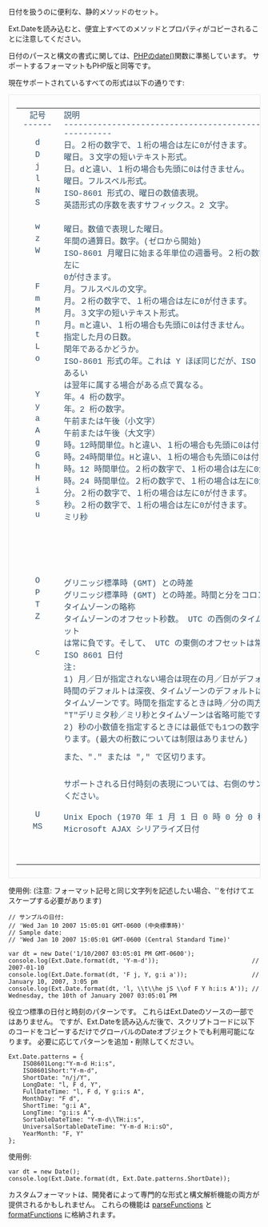 日付を扱うのに便利な、静的メソッドのセット。

Ext.Dateを読み込むと、便宜上すべてのメソッドとプロパティがコピーされることに注意してください。

日付のパースと構文の書式に関しては、<a href="http://www.php.net/date">PHPのdate()</a>関数に準拠しています。
サポートするフォーマットもPHP版と同等です。

現在サポートされているすべての形式は以下の通りです:

<style>
div.member-table-wrap {
  border: solid 1px #E8E8E8;
  padding: 10px 15px;
 margin: 10px 0 14px 0;
  overflow-y: auto;
}
table.member-table {
  width: 960px;
}
table.member-table * {
  padding: 0px 10px 0px 10px;
  color: #314E64;
  font-family: "Menlo", "Courier New", Courier, monospace;
  vertical-align: top;
}
table.member-table th {
  text-align: left;
}
table.member-table td.member-sign {
  width: 70px;
}
table.member-table td.member-sign {
  text-align: center;
}
table.member-table td.member-desc {
  width: 590px;
}
table.member-table td.member-example {
  width: 300px;
}
</style>
<div class="member-table-wrap">
<table class="member-table">
<tbody>
<tr><td class="member-sign">記号   </td><td class="member-desc"> 説明</td><td class="member-example"> 戻り値の例</td></tr>
<tr><td class="member-sign">------ </td><td class="member-desc"> ------------------------------------------------------------------ </td><td class="member-example"> -----------------------</td></tr>
<tr><td class="member-sign">  d    </td><td class="member-desc"> 日。２桁の数字で、１桁の場合は左に0が付きます。                         </td><td class="member-example"> 01 から 31</td></tr>
<tr><td class="member-sign">  D    </td><td class="member-desc"> 曜日。３文字の短いテキスト形式。                                        </td><td class="member-example"> Mon から Sun</td></tr>
<tr><td class="member-sign">  j    </td><td class="member-desc"> 日。dと違い、１桁の場合も先頭に0は付きません。                          </td><td class="member-example"> 1 から 31</td></tr>
<tr><td class="member-sign">  l    </td><td class="member-desc"> 曜日。フルスペル形式。                                                  </td><td class="member-example"> Sunday から Saturday</td></tr>
<tr><td class="member-sign">  N    </td><td class="member-desc"> ISO-8601 形式の、曜日の数値表現。                                       </td><td class="member-example"> 1（月曜日）から 7（日曜日）</td></tr>
<tr><td class="member-sign"></td></tr>
<tr><td class="member-sign">  S    </td><td class="member-desc"> 英語形式の序数を表すサフィックス。2 文字。                              </td><td class="member-example"> st, nd, rd または th。</td></tr>
<tr><td class="member-sign">       </td><td class="member-desc">                                                                         </td><td class="member-example"> jと一緒に使用することができる。</td></tr>
<tr><td class="member-sign">  w    </td><td class="member-desc"> 曜日。数値で表現した曜日。                                              </td><td class="member-example"> 0 (日曜)から 6 (土曜)</td></tr>
<tr><td class="member-sign">  z    </td><td class="member-desc"> 年間の通算日。数字。(ゼロから開始)                                      </td><td class="member-example"> 0 から 364 (閏年で365)</td></tr>
<tr><td class="member-sign">  W    </td><td class="member-desc"> ISO-8601 月曜日に始まる年単位の週番号。２桁の数字で、１桁の場合は左に   </td><td class="member-example"> 01 から 53</td></tr>
<tr><td class="member-sign">       </td><td class="member-desc"> 0が付きます。                                                           </td><td class="member-example"> (例: 42は年の第 42 週目)</td></tr>
<tr><td class="member-sign">  F    </td><td class="member-desc"> 月。フルスペルの文字。                                                  </td><td class="member-example"> January から December</td></tr>
<tr><td class="member-sign">  m    </td><td class="member-desc"> 月。２桁の数字で、１桁の場合は左に0が付きます。                         </td><td class="member-example"> 01 から 12</td></tr>
<tr><td class="member-sign">  M    </td><td class="member-desc"> 月。３文字の短いテキスト形式。                                          </td><td class="member-example"> Jan から Dec</td></tr>
<tr><td class="member-sign">  n    </td><td class="member-desc"> 月。mと違い、１桁の場合も先頭に0は付きません。                          </td><td class="member-example"> 1 から 12</td></tr>
<tr><td class="member-sign">  t    </td><td class="member-desc"> 指定した月の日数。                                                      </td><td class="member-example"> 28 から 31</td></tr>
<tr><td class="member-sign">  L    </td><td class="member-desc"> 閏年であるかどうか。                                                    </td><td class="member-example"> 1なら閏年。0なら閏年ではない。</td></tr>
<tr><td class="member-sign">  o    </td><td class="member-desc"> ISO-8601 形式の年。これは Y ほぼ同じだが、ISO 週番号（W）が前年あるい   </td><td class="member-example"> 例: 1998 あるいは 2004</td></tr>
<tr><td class="member-sign">       </td><td class="member-desc"> は翌年に属する場合がある点で異なる。</td></tr>
<tr><td class="member-sign">  Y    </td><td class="member-desc"> 年。4 桁の数字。                                                        </td><td class="member-example"> 例: 1999 または 2003</td></tr>
<tr><td class="member-sign">  y    </td><td class="member-desc"> 年。2 桁の数字。                                                        </td><td class="member-example"> 例: 99 または 03</td></tr>
<tr><td class="member-sign">  a    </td><td class="member-desc"> 午前または午後（小文字）                                                </td><td class="member-example"> am または pm</td></tr>
<tr><td class="member-sign">  A    </td><td class="member-desc"> 午前または午後（大文字）                                                </td><td class="member-example"> AM または PM</td></tr>
<tr><td class="member-sign">  g    </td><td class="member-desc"> 時。12時間単位。hと違い、１桁の場合も先頭に0は付きません。              </td><td class="member-example"> 1 から 12</td></tr>
<tr><td class="member-sign">  G    </td><td class="member-desc"> 時。24時間単位。Hと違い、１桁の場合も先頭に0は付きません。              </td><td class="member-example"> 0 から 23</td></tr>
<tr><td class="member-sign">  h    </td><td class="member-desc"> 時。12 時間単位。２桁の数字で、１桁の場合は左に0が付きます。            </td><td class="member-example"> 01 から 12</td></tr>
<tr><td class="member-sign">  H    </td><td class="member-desc"> 時。24 時間単位。２桁の数字で、１桁の場合は左に0が付きます。            </td><td class="member-example"> 00 から 23</td></tr>
<tr><td class="member-sign">  i    </td><td class="member-desc"> 分。２桁の数字で、１桁の場合は左に0が付きます。                         </td><td class="member-example"> 00 から 59</td></tr>
<tr><td class="member-sign">  s    </td><td class="member-desc"> 秒。２桁の数字で、１桁の場合は左に0が付きます。                         </td><td class="member-example"> 00 から 59</td></tr>
<tr><td class="member-sign">  u    </td><td class="member-desc"> ミリ秒                                                                  </td><td class="member-example">  例:</td></tr>
<tr><td class="member-sign">       </td><td class="member-desc">                                                                         </td><td class="member-example"> 001 (i.e. 0.001s) または</td></tr>
<tr><td class="member-sign">       </td><td class="member-desc">                                                                         </td><td class="member-example"> 100 (i.e. 0.100s) または</td></tr>
<tr><td class="member-sign">       </td><td class="member-desc">                                                                         </td><td class="member-example"> 999 (i.e. 0.999s) または</td></tr>
<tr><td class="member-sign">       </td><td class="member-desc">                                                                         </td><td class="member-example"> 999876543210 (i.e. 0.999876543210s)</td></tr>
<tr><td class="member-sign">  O    </td><td class="member-desc"> グリニッジ標準時 (GMT) との時差                                         </td><td class="member-example"> 例: +1030</td></tr>
<tr><td class="member-sign">  P    </td><td class="member-desc"> グリニッジ標準時 (GMT) との時差。時間と分をコロンで区切った形式         </td><td class="member-example"> 例: -08:00</td></tr>
<tr><td class="member-sign">  T    </td><td class="member-desc"> タイムゾーンの略称                                                      </td><td class="member-example"> 例: EST, MDT, PDT ...</td></tr>
<tr><td class="member-sign">  Z    </td><td class="member-desc"> タイムゾーンのオフセット秒数。 UTC の西側のタイムゾーン用のオフセット</td></tr>
<tr><td class="member-sign">       </td><td class="member-desc"> は常に負です。そして、 UTC の東側のオフセットは常に正です。             </td><td class="member-example"> -43200 から 50400</td></tr>
<tr><td class="member-sign">  c    </td><td class="member-desc"> ISO 8601 日付</td></tr>
<tr><td class="member-sign">       </td><td class="member-desc"> 注:                                                                     </td><td class="member-example"> Examples:</td></tr>
<tr><td class="member-sign">       </td><td class="member-desc"> 1) 月／日が指定されない場合は現在の月／日がデフォルトになります。       </td><td class="member-example"> 1991 or</td></tr>
<tr><td class="member-sign">       </td><td class="member-desc">    時間のデフォルトは深夜、タイムゾーンのデフォルトはブラウザーの       </td><td class="member-example"> 1992-10 or</td></tr>
<tr><td class="member-sign">       </td><td class="member-desc">    タイムゾーンです。時間を指定するときは時／分の両方が必須です。       </td><td class="member-example"> 1993-09-20 or</td></tr>
<tr><td class="member-sign">       </td><td class="member-desc">    "T"デリミタ秒／ミリ秒とタイムゾーンは省略可能です。                  </td><td class="member-example"> 1994-08-19T16:20+01:00 or</td></tr>
<tr><td class="member-sign">       </td><td class="member-desc"> 2) 秒の小数値を指定するときには最低でも1つの数字を指定する必要があ      </td><td class="member-example"> 1995-07-18T17:21:28-02:00 or</td></tr>
<tr><td class="member-sign">       </td><td class="member-desc">    ります。(最大の桁数については制限はありません)                       </td><td class="member-example"> 1996-06-17T18:22:29.98765+03:00 or</td></tr>
<tr><td class="member-sign">       </td><td class="member-desc">    また、"." または "," で区切ります。                                  </td><td class="member-example"> 1997-05-16T19:23:30,12345-0400 or</td></tr>
<tr><td class="member-sign">       </td><td class="member-desc">                                                                         </td><td class="member-example"> 1998-04-15T20:24:31.2468Z or</td></tr>
<tr><td class="member-sign">       </td><td class="member-desc"> サポートされる日付時刻の表現については、右側のサンプルを参照して        </td><td class="member-example"> 1999-03-14T20:24:32Z or</td></tr>
<tr><td class="member-sign">       </td><td class="member-desc"> ください。                                                              </td><td class="member-example"> 2000-02-13T21:25:33</td></tr>
<tr><td class="member-sign">       </td><td class="member-desc">                                                                         </td><td class="member-example"> 2001-01-12 22:26:34</td></tr>
<tr><td class="member-sign">  U    </td><td class="member-desc"> Unix Epoch (1970 年 1 月 1 日 0 時 0 分 0 秒) からの秒数                </td><td class="member-example"> 1193432466 から -2138434463</td></tr>
<tr><td class="member-sign">  MS   </td><td class="member-desc"> Microsoft AJAX シリアライズ日付                                         </td><td class="member-example"> \/Date(1238606590509)\/ </td></tr>
<tr><td class="member-sign">       </td><td class="member-desc">                                                                         </td><td class="member-example"> (i.e. UTC milliseconds since epoch) または</td></tr>
<tr><td class="member-sign">       </td><td class="member-desc">                                                                         </td><td class="member-example"> \/Date(1238606590509+0800)\/</td></tr>
</tbody>
</table>
</div>

使用例: (注意: フォーマット記号と同じ文字列を記述したい場合、'\'を付けてエスケープする必要があります)

    // サンプルの日付:
    // 'Wed Jan 10 2007 15:05:01 GMT-0600 (中央標準時)'
    // Sample date:
    // 'Wed Jan 10 2007 15:05:01 GMT-0600 (Central Standard Time)'
    
    var dt = new Date('1/10/2007 03:05:01 PM GMT-0600');
    console.log(Ext.Date.format(dt, 'Y-m-d'));                          // 2007-01-10
    console.log(Ext.Date.format(dt, 'F j, Y, g:i a'));                  // January 10, 2007, 3:05 pm
    console.log(Ext.Date.format(dt, 'l, \\t\\he jS \\of F Y h:i:s A')); // Wednesday, the 10th of January 2007 03:05:01 PM

役立つ標準の日付と時刻のパターンです。
これらはExt.Dateのソースの一部ではありません。
ですが、Ext.Dateを読み込んだ後で、スクリプトコードに以下のコードをコピーするだけでグローバルのDateオブジェクトでも利用可能になります。 必要に応じてパターンを追加・削除してください。

    Ext.Date.patterns = {
        ISO8601Long:"Y-m-d H:i:s",
        ISO8601Short:"Y-m-d",
        ShortDate: "n/j/Y",
        LongDate: "l, F d, Y",
        FullDateTime: "l, F d, Y g:i:s A",
        MonthDay: "F d",
        ShortTime: "g:i A",
        LongTime: "g:i:s A",
        SortableDateTime: "Y-m-d\\TH:i:s",
        UniversalSortableDateTime: "Y-m-d H:i:sO",
        YearMonth: "F, Y"
    };

使用例:

    var dt = new Date();
    console.log(Ext.Date.format(dt, Ext.Date.patterns.ShortDate));

カスタムフォーマットは、開発者によって専門的な形式と構文解析機能の両方が提供されるかもしれません。
これらの機能は
<a href="#!/api/Ext.Date-property-parseFunctions" rel="Ext.Date-property-parseFunctions" class="docClass">parseFunctions</a>
と
<a href="#!/api/Ext.Date-property-formatFunctions" rel="Ext.Date-property-formatFunctions" class="docClass">formatFunctions</a>
に格納されます。

